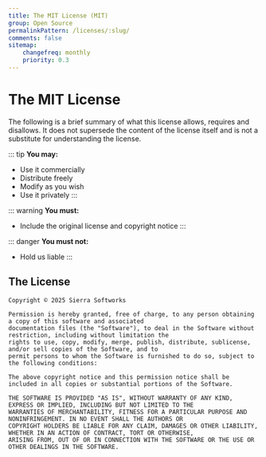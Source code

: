 ```yaml
---
title: The MIT License (MIT)
group: Open Source
permalinkPattern: /licenses/:slug/
comments: false
sitemap:
    changefreq: monthly
    priority: 0.3
---
```


# The MIT License
The following is a brief summary of what this license allows, requires and disallows. It does not supersede
the content of the license itself and is not a substitute for understanding the license.

::: tip
**You may:**

 - Use it commercially
 - Distribute freely
 - Modify as you wish
 - Use it privately
:::

::: warning
**You must:**

 - Include the original license and copyright notice
:::

::: danger
**You must not:**

 - Hold us liable
:::

<!-- more -->

## The License

<!-- cspell:disable -->
```
Copyright © 2025 Sierra Softworks

Permission is hereby granted, free of charge, to any person obtaining a copy of this software and associated
documentation files (the "Software"), to deal in the Software without restriction, including without limitation the
rights to use, copy, modify, merge, publish, distribute, sublicense, and/or sell copies of the Software, and to
permit persons to whom the Software is furnished to do so, subject to the following conditions:

The above copyright notice and this permission notice shall be included in all copies or substantial portions of the Software.

THE SOFTWARE IS PROVIDED "AS IS", WITHOUT WARRANTY OF ANY KIND, EXPRESS OR IMPLIED, INCLUDING BUT NOT LIMITED TO THE
WARRANTIES OF MERCHANTABILITY, FITNESS FOR A PARTICULAR PURPOSE AND NONINFRINGEMENT. IN NO EVENT SHALL THE AUTHORS OR
COPYRIGHT HOLDERS BE LIABLE FOR ANY CLAIM, DAMAGES OR OTHER LIABILITY, WHETHER IN AN ACTION OF CONTRACT, TORT OR OTHERWISE,
ARISING FROM, OUT OF OR IN CONNECTION WITH THE SOFTWARE OR THE USE OR OTHER DEALINGS IN THE SOFTWARE.
```
